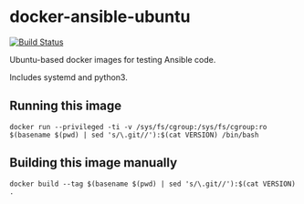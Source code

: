 # docker-ansible-ubuntu

[![Build Status](https://travis-ci.com/agoloncser/docker-ansible-ubuntu.svg?branch=master)](https://travis-ci.com/agoloncser/docker-ansible-ubuntu)

Ubuntu-based docker images for testing Ansible code.

Includes systemd and python3.

## Running this image

    docker run --privileged -ti -v /sys/fs/cgroup:/sys/fs/cgroup:ro $(basename $(pwd) | sed 's/\.git//'):$(cat VERSION) /bin/bash

## Building this image manually

    docker build --tag $(basename $(pwd) | sed 's/\.git//'):$(cat VERSION) .
